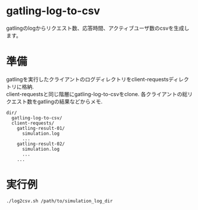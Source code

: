 # gatling-log-to-csv
gatlingのlogからリクエスト数、応答時間、アクティブユーザ数のcsvを生成します。

# 準備

gatlingを実行したクライアントのログディレクトリをclient-requestsディレクトリに格納.  
client-requestsと同じ階層にgatling-log-to-csvをclone.
各クライアントの総リクエスト数をgatlingの結果などからメモ.

```
dir/
  gatling-log-to-csv/
  client-requests/
    gatling-result-01/
      simulation.log
      ...
    gatling-result-02/
      simulation.log
      ...
    ...
```

# 実行例

```
./log2csv.sh /path/to/simulation_log_dir
```
